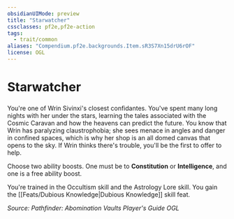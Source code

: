 ```yaml
---
obsidianUIMode: preview
title: "Starwatcher"
cssclasses: pf2e,pf2e-action
tags:
  - trait/common
aliases: "Compendium.pf2e.backgrounds.Item.sR3S7Xn15drU6rOF"
license: OGL
---
```

# Starwatcher

### 






You're one of Wrin Sivinxi's closest confidantes. You've spent many long nights with her under the stars, learning the tales associated with the Cosmic Caravan and how the heavens can predict the future. You know that Wrin has paralyzing claustrophobia; she sees menace in angles and danger in confined spaces, which is why her shop is an all domed canvas that opens to the sky. If Wrin thinks there's trouble, you'll be the first to offer to help.

Choose two ability boosts. One must be to **Constitution** or **Intelligence**, and one is a free ability boost.

You're trained in the Occultism skill and the Astrology Lore skill. You gain the [[Feats/Dubious Knowledge|Dubious Knowledge]] skill feat.

*Source: Pathfinder: Abomination Vaults Player's Guide*
*OGL*